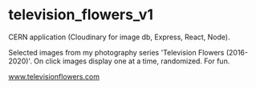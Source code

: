 # television_flowers_v1

CERN application (Cloudinary for image db, Express, React, Node).

Selected images from my photography series 'Television Flowers (2016-2020)'. 
On click images display one at a time, randomized. For fun. 

www.televisionflowers.com
